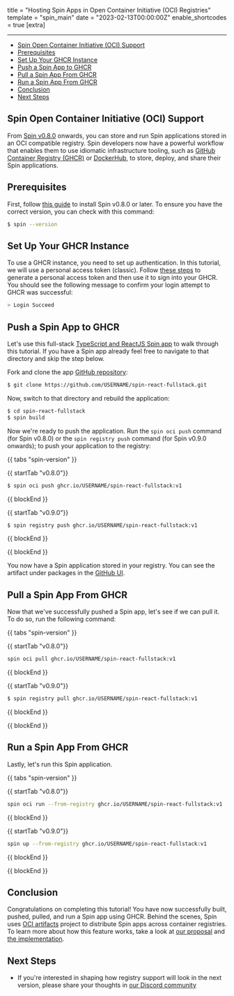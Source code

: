 title = "Hosting Spin Apps in Open Container Initiative (OCI) Registries"
template = "spin_main"
date = "2023-02-13T00:00:00Z"
enable_shortcodes = true
[extra]

---
- [Spin Open Container Initiative (OCI) Support](#spin-open-container-initiative-oci-support)
- [Prerequisites](#prerequisites)
- [Set Up Your GHCR Instance](#set-up-your-ghcr-instance)
- [Push a Spin App to GHCR](#push-a-spin-app-to-ghcr)
- [Pull a Spin App From GHCR](#pull-a-spin-app-from-ghcr)
- [Run a Spin App From GHCR](#run-a-spin-app-from-ghcr)
- [Conclusion](#conclusion)
- [Next Steps](#next-steps)

## Spin Open Container Initiative (OCI) Support

From [Spin v0.8.0](https://www.fermyon.com/blog/spin-v08) onwards, you can store and run Spin applications stored in an OCI compatible registry. Spin developers now have a powerful workflow that enables them to use idiomatic infrastructure tooling, such as [GitHub Container Registry (GHCR)](https://docs.github.com/en/packages/working-with-a-github-packages-registry/working-with-the-container-registry) or [DockerHub](https://hub.docker.com/), to store, deploy, and share their Spin applications. 

## Prerequisites

First, follow [this guide](./install.md) to install Spin v0.8.0 or later. To ensure you have the correct version, you can check with this command:

<!-- @selectiveCpy -->

```bash
$ spin --version
```

## Set Up Your GHCR Instance

To use a GHCR instance, you need to set up authentication. In this tutorial, we will use a personal access token (classic). Follow [these steps](https://docs.github.com/en/packages/working-with-a-github-packages-registry/working-with-the-container-registry#authenticating-with-a-personal-access-token-classic) to generate a personal access token and then use it to sign into your GHCR. You should see the following message to confirm your login attempt to GHCR was successful:

<!-- @nocpy -->

```bash
> Login Succeed
```

## Push a Spin App to GHCR

Let's use this full-stack [TypeScript and ReactJS Spin app](https://github.com/radu-matei/spin-react-fullstack) to walk through this tutorial. If you have a Spin app already feel free to navigate to that directory and skip the step below. 

Fork and clone the app [GitHub repository](https://github.com/radu-matei/spin-react-fullstack.git):

 <!-- @selectiveCpy -->

 ```bash
$ git clone https://github.com/USERNAME/spin-react-fullstack.git
```

Now, switch to that directory and rebuild the application:

 <!-- @selectiveCpy -->

 ```bash
$ cd spin-react-fullstack
$ spin build
```

Now we're ready to push the application. Run the `spin oci push` command (for Spin v0.8.0) or the `spin registry push` command (for Spin v0.9.0 onwards); to push your application to the registry: 

{{ tabs "spin-version" }}

{{ startTab "v0.8.0"}}

 <!-- @selectiveCpy -->

```bash
$ spin oci push ghcr.io/USERNAME/spin-react-fullstack:v1
```

{{ blockEnd }}

{{ startTab "v0.9.0"}}

 <!-- @selectiveCpy -->

 ```bash
$ spin registry push ghcr.io/USERNAME/spin-react-fullstack:v1
```

{{ blockEnd }}

{{ blockEnd }}

You now have a Spin application stored in your registry. You can see the artifact under packages in the [GitHub UI](https://docs.github.com/en/packages/learn-github-packages/viewing-packages#viewing-a-repositorys-packages).

## Pull a Spin App From GHCR

Now that we've successfully pushed a Spin app, let's see if we can pull it. To do so, run the following command: 

{{ tabs "spin-version" }}

{{ startTab "v0.8.0"}}

 <!-- @selectiveCpy -->
 
 ```bash
spin oci pull ghcr.io/USERNAME/spin-react-fullstack:v1
```

{{ blockEnd }}

{{ startTab "v0.9.0"}}

 <!-- @selectiveCpy -->
 
 ```bash
$ spin registry pull ghcr.io/USERNAME/spin-react-fullstack:v1
```

{{ blockEnd }}

{{ blockEnd }}

## Run a Spin App From GHCR

Lastly, let's run this Spin application. 

{{ tabs "spin-version" }}

{{ startTab "v0.8.0"}}

 <!-- @selectiveCpy -->

 ```bash
 spin oci run --from-registry ghcr.io/USERNAME/spin-react-fullstack:v1
```

{{ blockEnd }}

{{ startTab "v0.9.0"}}

<!-- @selectiveCpy -->

 ```bash
 spin up --from-registry ghcr.io/USERNAME/spin-react-fullstack:v1
```

{{ blockEnd }}

{{ blockEnd }}

## Conclusion

Congratulations on completing this tutorial! You have now successfully built, pushed, pulled, and run a Spin app using GHCR. Behind the scenes, Spin uses [OCI artifacts](https://github.com/opencontainers/artifacts) project to distribute Spin apps across container registries. To learn more about how this feature works, take a look at [our proposal](https://github.com/fermyon/spin/blob/main/docs/content/sips/008-using-oci-registries.md) and [the implementation](https://github.com/fermyon/spin/pull/1014). 

## Next Steps

- If you're interested in shaping how registry support will look in the next version, please share your thoughts in [our Discord community](https://discord.gg/AAFNfS7NGf)
